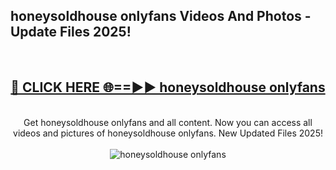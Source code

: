 <h2>honeysoldhouse onlyfans Videos And Photos - Update Files 2025!</h2>
<br>
<div align="center">
<h2><a href="https://linkcuts.com/hfmhzwbr" rel="nofollow">🔴 CLICK HERE 🌐==►► honeysoldhouse onlyfans</a></h2>
<br>
Get honeysoldhouse onlyfans and all content. Now you can access all videos and pictures of honeysoldhouse onlyfans. New Updated Files 2025!
<br>
<br>
<a href="https://linkcuts.com/hfmhzwbr" rel="nofollow" data-target="animated-image.originalLink"><img src="https://i.ibb.co.com/WyWwxjT/player-gif2.gif" alt="honeysoldhouse onlyfans" style="max-width: 100%; display: inline-block;" data-target="animated-image.originalImage"></a>
</div>
<br>